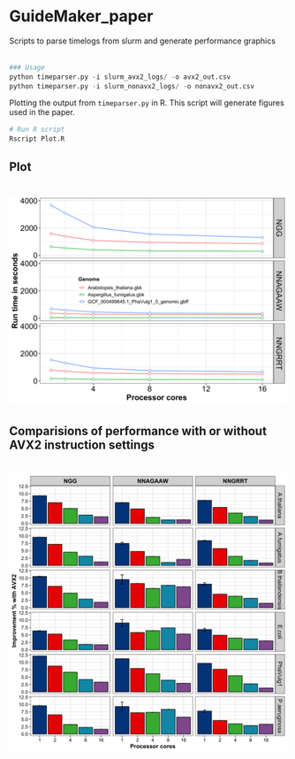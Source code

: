 # GuideMaker_paper

Scripts to parse timelogs from slurm and generate performance graphics



```python

### Usage
python timeparser.py -i slurm_avx2_logs/ -o avx2_out.csv
python timeparser.py -i slurm_nonavx2_logs/ -o nonavx2_out.csv

```


Plotting the output from `timeparser.py`  in R. This script will generate figures used in the paper.

```R
# Run R script
Rscript Plot.R 

```

## Plot

# ![alt text](https://github.com/USDA-ARS-GBRU/GuideMaker_paper/blob/master/figures/Supplemental%20Figure%202.%20Performance%20of%20GuideMaker%20for%20SpCas9%2C%20SaCas9%20and%20StCas9.png)


## Comparisions of performance with or without AVX2 instruction settings
# ![alt text](https://github.com/USDA-ARS-GBRU/GuideMaker_paper/blob/master/figures/Supplemental%20Figure%203.%20Performance%20of%20GuideMaker%20with%20AVX2%20settings.png)

